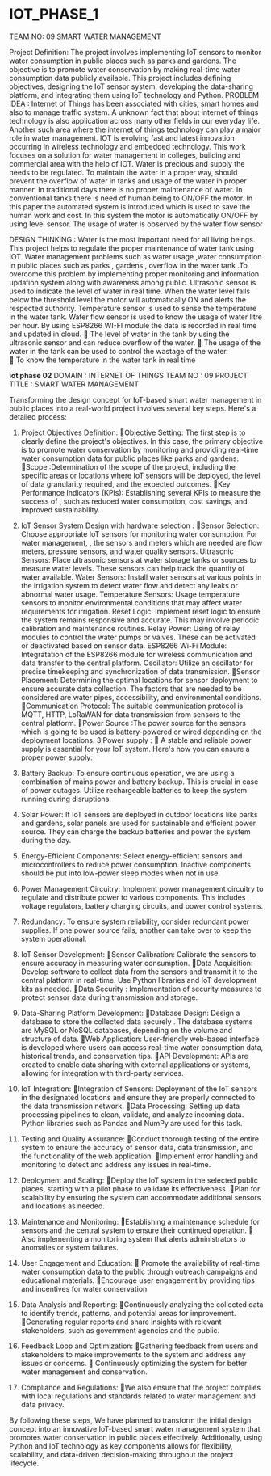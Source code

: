# IOT_PHASE_1

TEAM NO: 09
SMART WATER MANAGEMENT 

 

Project Definition: The project involves implementing IoT sensors to monitor water consumption in public places such as parks and gardens. The objective is to promote water conservation by making real-time water consumption data publicly available. This project includes defining objectives, designing the IoT sensor system, developing the data-sharing platform, and integrating them using IoT technology and Python.
PROBLEM IDEA : Internet of Things has been associated with cities, smart homes and also to manage traffic system. A unknown fact that about internet of things technology is also application across many other fields in our everyday life. Another such area where the internet of things technology can play a major role in water management. IOT is evolving fast and latest innovation occurring in wireless technology and embedded technology. This work focuses on a solution for water management in colleges, building and commercial area with the help of IOT. Water is precious and supply the needs to be regulated. To maintain the water in a proper way, should prevent the overflow of water in tanks and usage of the water in proper manner. In traditional days there is no proper maintenance of water. In conventional tanks there is need of human being to ON/OFF the motor. In this paper the automated system is introduced which is used to save the human work and cost. In this system the motor is automatically ON/OFF by using level sensor. The usage of water is observed by the water flow sensor 

DESIGN THINKING : Water is the most important need for all living beings. This project helps to regulate the proper maintenance of water tank using IOT. Water management problems such as water usage ,water consumption in public places such as parks , gardens  , overflow in the water tank .To overcome this problem by implementing proper monitoring and information updation system along with awareness among public.
  Ultrasonic sensor is used to indicate the level of water in real time. When the water level falls below the threshold level the motor will automatically ON and alerts the respected authority. Temperature sensor is used to sense the temperature in the water tank. Water flow sensor is used to know the usage of water litre per hour. By using ESP8266 WI-FI module the data is recorded in real time and updated in cloud. 
            The level of water in the tank by using the ultrasonic sensor and can reduce overflow of the water.
               The usage of the water in the tank can be used to control the wastage of the water.     
              To know the temperature in the water tank in real time

**iot phase 02**
DOMAIN : INTERNET OF THINGS
TEAM NO : 09
PROJECT TITLE : SMART WATER MANAGEMENT 
 

Transforming the design concept for IoT-based smart water management in public places into a real-world project involves several key steps. Here's a detailed process:

1. Project Objectives Definition:
  Objective Setting: The first step is to clearly define the project's objectives. In this case, the primary objective is to promote water conservation by monitoring and providing real-time water consumption data for public places like parks and gardens.
  Scope  :Determination of  the scope of the project, including the specific areas or locations where IoT sensors will be deployed, the level of data granularity required, and the expected outcomes.
   Key Performance Indicators (KPIs): Establishing several  KPIs to measure the success of , such as reduced water consumption, cost savings, and improved sustainability.
2. IoT Sensor System Design with hardware selection :
 Sensor Selection: Choose appropriate IoT sensors for monitoring water consumption. For water management, , the sensors and meters  which are needed are flow meters, pressure sensors, and water quality sensors.
   Ultrasonic Sensors: Place ultrasonic sensors at water storage tanks or sources to measure water levels. These sensors can help track the quantity of water available.
   Water Sensors: Install water sensors at various points in the irrigation system to detect water flow and detect any leaks or abnormal water usage.
   Temperature Sensors: Usage temperature sensors to monitor environmental conditions that may affect water requirements for irrigation.
  Reset Logic: Implement reset logic to ensure the system remains responsive and accurate. This may involve periodic calibration and maintenance routines.
Relay Power: Using of  relay modules to control the water pumps or valves. These can be activated or deactivated based on sensor data.
 ESP8266 Wi-Fi Module: Integratation of the ESP8266 module for wireless communication and data transfer to the central platform.
Oscillator: Utilize an oscillator for precise timekeeping and synchronization of data transmission.
Sensor Placement: Determining the optimal locations for sensor deployment to ensure accurate data collection. The  factors that are needed to be considered are water pipes, accessibility, and environmental conditions.
 Communication Protocol:  The suitable communication protocol is MQTT, HTTP, LoRaWAN for data transmission from sensors to the central platform.
Power Source :The power source for the sensors which is going to be used is  battery-powered or wired depending on the deployment locations.
3.Power supply : 
    A stable and reliable power supply is essential for your IoT system. Here's how you can ensure a proper power supply:
1. Battery Backup: To ensure continuous operation, we are using a combination of mains power and battery backup. This is crucial in case of power outages. Utilize rechargeable batteries to keep the system running during disruptions.
2. Solar Power: If  IoT sensors are deployed in outdoor locations like parks and gardens, solar panels are used for sustainable and efficient power source. They can charge the backup batteries and power the system during the day.
3. Energy-Efficient Components: Select energy-efficient sensors and microcontrollers to reduce power consumption. Inactive components should be put into low-power sleep modes when not in use.
4. Power Management Circuitry: Implement power management circuitry to regulate and distribute power to various components. This includes voltage regulators, battery charging circuits, and power control systems.
5. Redundancy: To ensure system reliability, consider redundant power supplies. If one power source fails, another can take over to keep the system operational. 


4. IoT Sensor Development:
Sensor Calibration: Calibrate the sensors to ensure accuracy in measuring water consumption.
Data Acquisition: Develop software to collect data from the sensors and transmit it to the central platform in real-time. Use Python libraries and IoT development kits as needed.
Data Security : Implementation of  security measures to protect sensor data during transmission and storage.
5. Data-Sharing Platform Development:
   Database Design: Design a database to store the collected data securely . The database systems are MySQL or NoSQL databases, depending on the volume and structure of data.
 Web Application: User-friendly web-based interface  is developed where users can access real-time water consumption data, historical trends, and conservation tips.
  API Development: APIs are created to enable data sharing with external applications or systems, allowing for integration with third-party services.
6. IoT Integration:
Integration of Sensors: Deployment  of the IoT sensors in the designated locations and ensure they are properly connected to the data transmission network.
Data Processing: Setting  up data processing pipelines to clean, validate, and analyze incoming data. Python libraries such as Pandas and NumPy are used  for this task.
7. Testing and Quality Assurance:
Conduct thorough testing of the entire system to ensure the accuracy of sensor data, data transmission, and the functionality of the web application.
 Implement error handling and monitoring to detect and address any issues in real-time.
8. Deployment and Scaling:
 Deploy the IoT system in the selected public places, starting with a pilot phase to validate its effectiveness.
Plan for scalability by ensuring the system can accommodate additional sensors and locations as needed.
9. Maintenance and Monitoring:
Establishing a maintenance schedule for sensors and the central system to ensure their continued operation.
 Also implementing a monitoring system that alerts administrators to anomalies or system failures.

10. User Engagement and Education:
 Promote the availability of real-time water consumption data to the public through outreach campaigns and educational materials.
 Encourage user engagement by providing tips and incentives for water conservation.
11. Data Analysis and Reporting:
 Continuously analyzing  the collected data to identify trends, patterns, and potential areas for improvement.
 Generating regular reports and share insights with relevant stakeholders, such as government agencies and the public.
12. Feedback Loop and Optimization:
 Gathering feedback from users and stakeholders to make improvements to the system and address any issues or concerns.
 Continuously optimizing the system for better water management and conservation.
13. Compliance and Regulations:
  We also ensure that the project complies with local regulations and standards related to water management and data privacy.

By following these steps, We have planned to transform the initial design concept into an innovative IoT-based smart water management system that promotes water conservation in public places effectively. Additionally, using Python and IoT technology as key components allows for flexibility, scalability, and data-driven decision-making throughout the project lifecycle.






 

    
